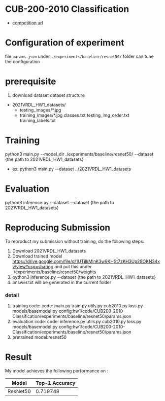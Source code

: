 # CUB-200-2010 Classification

* [competition url](https://competitions.codalab.org/competitions/35668?secret_key=09789b13-35ec-4928-ac0f-6c86631dda07)


# Configuration of experiment
file `params.json` under `./experiments/baseline/resnet50/` folder can tune the configuration
# prerequisite 
1. download dataset
dataset structure
* 2021VRDL_HW1_datasets/
    * testing_images/*.jpg
    * training_images/*.jpg
    classes.txt
    testing_img_order.txt
    training_labels.txt 



# Training
python3 main.py --model_dir ./experiments/baseline/resnet50/ --dataset {the path to 2021VRDL_HW1_datasets}
* ex: python3 main.py  --dataset ../2021VRDL_HW1_datasets

# Evaluation
python3 inference.py --dataset --dataset {the path to 2021VRDL_HW1_datasets}



# Reproducing Submission

To reproduct my submission without training, do the following steps:

1. Download  2021VRDL_HW1_datasets
1. Download trained model 
https://drive.google.com/file/d/1UTjlkMlnK3w9KHSt7zKH3Up28OKN34xy/view?usp=sharing 
and put this under ./experiments/baseline/resnet50/weights
3. python3 inference.py  --dataset {the path to 2021VRDL_HW1_datasets}
4. answer.txt will be generated in the current folder


### detail
1. training code:
code: main.py train.py utils.py cub2010.py loss.py models/basemodel.py 
config:hw1/code/CUB200-2010-Classification/experiments/baseline/resnet50/params.json
2. evaluation code:
code: inference.py utils.py cub2010.py loss.py  models/basemodel.py 
config:hw1/code/CUB200-2010-Classification/experiments/baseline/resnet50/params.json
3. pretrained model:resnet50

# Result
My model achieves the following performance on :

| Model   | Top-1 Accuracy |
| -------- | -------- |
| ResNet50 | 0.719749 |


